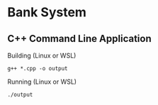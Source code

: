 # Bank System
## C++ Command Line Application
Building (Linux or WSL)

`g++ *.cpp -o output`

Running (Linux or WSL)

`./output`
